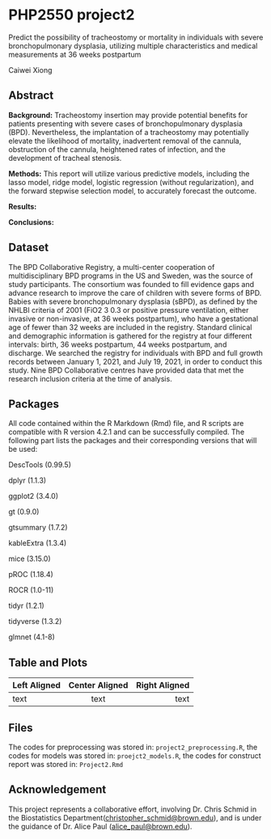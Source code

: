 # PHP2550 project2
Predict the possibility of tracheostomy or mortality in individuals with severe bronchopulmonary dysplasia, utilizing multiple characteristics and medical measurements at 36 weeks postpartum


Caiwei Xiong

## Abstract
**Background:** Tracheostomy insertion may provide potential benefits for patients presenting with severe cases of bronchopulmonary dysplasia (BPD). Nevertheless, the implantation of a tracheostomy may potentially elevate the likelihood of mortality, inadvertent removal of the cannula, obstruction of the cannula, heightened rates of infection, and the development of tracheal stenosis.


**Methods:** This report will utilize various predictive models, including the lasso model, ridge model, logistic regression (without regularization), and the forward stepwise selection model, to accurately forecast the outcome.


**Results:**



**Conclusions:**

## Dataset

The BPD Collaborative Registry, a multi-center cooperation of multidisciplinary BPD programs in the US and Sweden, was the source of study participants. The consortium was founded to fill evidence gaps and advance research to improve the care of children with severe forms of BPD. Babies with severe bronchopulmonary dysplasia (sBPD), as defined by the NHLBI criteria of 2001 (FiO2 3 0.3 or positive pressure ventilation, either invasive or non-invasive, at 36 weeks postpartum), who have a gestational age of fewer than 32 weeks are included in the registry. Standard clinical and demographic information is gathered for the registry at four different intervals: birth, 36 weeks postpartum, 44 weeks postpartum, and discharge. We searched the registry for individuals with BPD and full growth records between January 1, 2021, and July 19, 2021, in order to conduct this study. Nine BPD Collaborative centres have provided data that met the research inclusion criteria at the time of analysis.

## Packages

All code contained within the R Markdown (Rmd) file, and R scripts are compatible with R version 4.2.1 and can be successfully compiled. The following part lists the packages and their corresponding versions that will be used:

DescTools (0.99.5)

dplyr (1.1.3)

ggplot2 (3.4.0)

gt (0.9.0)

gtsummary (1.7.2)

kableExtra (1.3.4)

mice (3.15.0)

pROC (1.18.4)

ROCR (1.0-11)

tidyr (1.2.1)

tidyverse (1.3.2)

glmnet (4.1-8)

## Table and Plots

| Left Aligned | Center Aligned | Right Aligned |
|:-------------|:--------------:|--------------:|
| text         |    text        |          text |

## Files
The codes for preprocessing was stored in: ``project2_preprocessing.R``, the codes for models was stored in: ``proejct2_models.R``, the codes for construct report was stored in: ``Project2.Rmd``

## Acknowledgement

This project represents a collaborative effort, involving Dr. Chris Schmid in the Biostatistics Department(christopher_schmid@brown.edu), and is under the guidance of Dr. Alice Paul (alice_paul@brown.edu).
